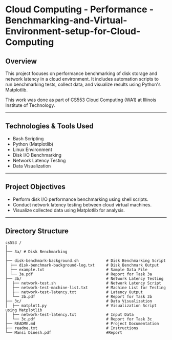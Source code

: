 # Cloud Computing - Performance - Benchmarking-and-Virtual-Environment-setup-for-Cloud-Computing 

## Overview
This project focuses on performance benchmarking of disk storage and network latency in a cloud environment. It includes automation scripts to run benchmarking tests, collect data, and visualize results using Python's Matplotlib.

This work was done as part of CS553 Cloud Computing (WA1) at Illinois Institute of Technology.

---

## Technologies & Tools Used
- Bash Scripting
- Python (Matplotlib)
- Linux Environment
- Disk I/O Benchmarking
- Network Latency Testing
- Data Visualization

---

## Project Objectives
- Perform disk I/O performance benchmarking using shell scripts.
- Conduct network latency testing between cloud virtual machines.
- Visualize collected data using Matplotlib for analysis.

---

## Directory Structure
```
cs553 /
│
├── 3a/ # Disk Benchmarking
│
├── disk-benchmark-background.sh            # Disk Benchmarking Script
│ ├── disk-benchmark-background-log.txt     # Disk Benchmark Output
│ ├── example.txt                           # Sample Data File
│ └── 3a.pdf                                # Report for Task 3a
├── 3b/                                     # Network Latency Testing
│  ├── network-test.sh                      # Network Latency Script
│  ├── network-test-machine-list.txt        # Machine List for Testing
│  ├── network-test-latency.txt             # Latency Output
│  └── 3b.pdf                               # Report for Task 3b
├── 3c/                                     # Data Visualization
│  ├── matplot1.py                          # Visualization Script using Matplotlib
│  ├── network-test-latency.txt             # Input Data
│  └── 3c.pdf                               # Report for Task 3c
├── README.md                               # Project Documentation
├── readme.txt                              # Instructions
└── Mansi Dinesh.pdf                        #Report

```

